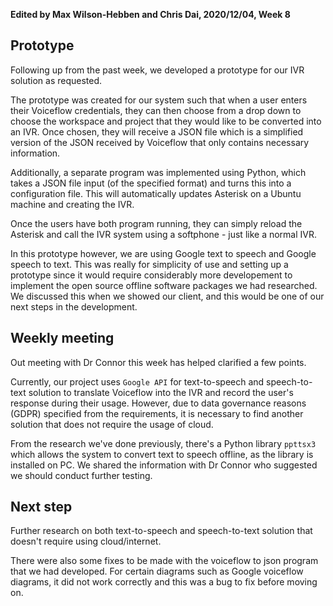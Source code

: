 **Edited by Max Wilson-Hebben and Chris Dai, 2020/12/04, Week 8**

## Prototype

Following up from the past week, we developed a prototype for our IVR solution as requested. 

The prototype was created for our system such that when a user enters their Voiceflow credentials, they can then choose from a drop down to choose the workspace and project that they would like to be converted into an IVR. Once chosen, they will receive a JSON file which is a simplified version of the JSON received by Voiceflow that only contains necessary information.

Additionally, a separate program was implemented using Python, which takes a JSON file input (of the specified format) and turns this into a configuration file. This will automatically updates Asterisk on a Ubuntu machine and creating the IVR.

Once the users have both program running, they can simply reload the Asterisk and call the IVR system using a softphone - just like a normal IVR.

In this prototype however, we are using Google text to speech and Google speech to text. This was really for simplicity of use and setting up a prototype since it would require considerably more developement to implement the open source offline software packages we had researched. We discussed this when we showed our client, and this would be one of our next steps in the development.

## Weekly meeting

Out meeting with Dr Connor this week has helped clarified a few points. 

Currently, our project uses `Google API` for text-to-speech and speech-to-text solution to translate Voiceflow into the IVR and record the user's response during their usage. However, due to data governance reasons (GDPR) specified from the requirements, it is necessary to find another solution that does not require the usage of cloud.  

From the research we've done previously, there's a Python library `ppttsx3` which allows the system to convert text to speech offline, as the library is installed on PC. We shared the information with Dr Connor who suggested we should conduct further testing.

## **Next step**

Further research on both text-to-speech and speech-to-text solution that doesn't require using cloud/internet.

There were also some fixes to be made with the voiceflow to json program that we had developed. For certain diagrams such as Google voiceflow diagrams, it did not work correctly and this was a bug to fix before moving on.
